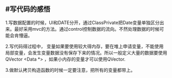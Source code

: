 #写代码的感悟
-----------------
1.写数据配置的时候，UI和DATE分开，通过ClassPrivate把Date变量单独区分出来。最好采用mvc的方法。通过control控制数据的流向。不然处理数据的时候可能会肯懵逼。

2.写代码得过程中， 变量如果要使用较大得内存，要在堆上申请变量，不能使用局部变量，会发生变量数据没有保存下来的情况。所以一般定义大量的数据要使用QVector <Data *> ，如果小内存的变量才可以使用QVector<data>.

3.做默认拷贝构造函数的时候一定要注意，把所有的变量都带上。
